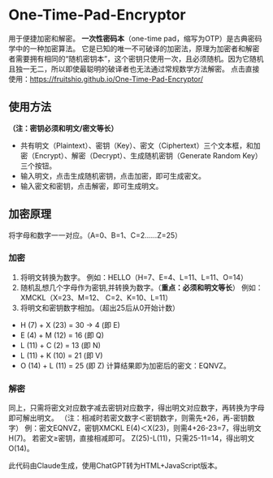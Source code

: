 # One-Time-Pad-Encryptor
用于便捷加密和解密。
**一次性密码本**（one-time pad，缩写为OTP）是古典密码学中的一种加密算法。
它是已知的唯一不可破译的加密法，原理为加密者和解密者需要拥有相同的“随机密钥本”，这个密钥只使用一次，且必须随机。因为它随机且独一无二，所以即使最聪明的破译者也无法通过常规数学方法解密。
点击直接使用：https://fruitshio.github.io/One-Time-Pad-Encryptor/
## 使用方法
**（注：密钥必须和明文/密文等长）**
* 共有明文（Plaintext）、密钥（Key）、密文（Ciphertext）三个文本框，和加密（Encrypt）、解密（Decrypt）、生成随机密钥（Generate Random Key）三个按钮。
* 输入明文，点击生成随机密钥，点击加密，即可生成密文。
* 输入密文和密钥，点击解密，即可生成明文。
## 加密原理
将字母和数字一一对应。（A=0、B=1、C=2……Z=25）
### 加密
1. 将明文转换为数字。
例如：HELLO（H=7、E=4、L=11、L=11、O=14）
2. 随机乱想几个字母作为密钥,并转换为数字。（**重点：必须和明文等长**）
例如：XMCKL（X=23、M=12、 C=2、K=10、L=11）
3. 将明文和密钥数字相加。（超出25后从0开始计数）
- H (7) + X (23) = 30 → 4 (即 E)
- E (4) + M (12) = 16 (即 Q)
- L (11) + C (2) = 13 (即 N)
- L (11) + K (10) = 21 (即 V)
- O (14) + L (11) = 25 (即 Z)
计算结果即为加密后的密文：EQNVZ。
### 解密
同上，只需将密文对应数字减去密钥对应数字，得出明文对应数字，再转换为字母即可解出明文。
（注：相减时若密文数字＜密钥数字，则需先+26，再-密钥数字）
例：密文EQNVZ，密钥XMCKL
E(4)＜X(23)，则需4+26-23=7，得出明文H(7)。
若密文≥密钥，直接相减即可。
Z(25)-L(11)，只需25-11=14，得出明文O(14)。

此代码由Claude生成，使用ChatGPT转为HTML+JavaScript版本。
